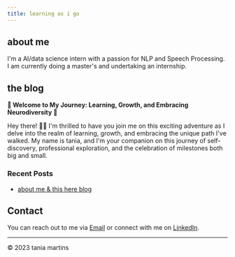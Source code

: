 ```yaml
---
title: learning as i go
---
```


## about me

I'm a AI/data science intern with a passion for NLP and Speech Processing. I am currently doing a master's and undertaking an internship. 


## the blog

**🌟 Welcome to My Journey: Learning, Growth, and Embracing Neurodiversity 🌟**

Hey there! 👋🏽 I'm thrilled to have you join me on this exciting adventure as I delve into the realm of learning, growth, and embracing the unique path I've walked. My name is tania, and I'm your companion on this journey of self-discovery, professional exploration, and the celebration of milestones both big and small.

### Recent Posts

- [about me & this here blog](https://taniamartins.github.io/ubiquitous-lamp/2023/08/29/about-me-&-aims.html)
<!--- [Post Title 2](link-to-post-2)
- [Post Title 3](link-to-post-3)

### Archives

- [Month Year](link-to-archive-1)
- [Month Year](link-to-archive-2)
- [Month Year](link-to-archive-3)

## Portfolio

### Projects

- [Project Title 1](link-to-project-1)
- [Project Title 2](link-to-project-2)
- [Project Title 3](link-to-project-3)-->

## Contact

You can reach out to me via [Email](mailto:your@email.com) or connect with me on [LinkedIn](link-to-linkedin-profile).

---
© 2023 tania martins
